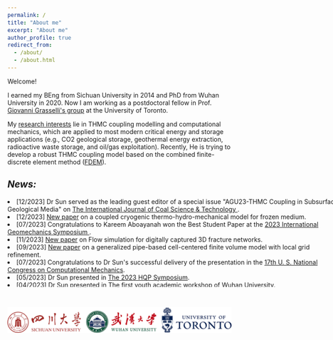 ```yaml
---
permalink: /
title: "About me"
excerpt: "About me"
author_profile: true
redirect_from: 
  - /about/
  - /about.html
---
```


Welcome!

I earned my BEng from Sichuan University in 2014 and PhD from Wuhan University in 2020. Now I am working as a postdoctoral fellow in Prof. [Giovanni Grasselli's group](https://geogroup.utoronto.ca/) at the University of Toronto. 


My [research interests](research) lie in THMC coupling modelling and computational mechanics, which are applied to most modern critical energy and storage applications (e.g., CO2 geological storage, geothermal energy extraction, radioactive waste storage, and oil/gas exploitation). Recently, He is trying to develop a robust THMC coupling model based on the combined finite-discrete element method ([FDEM](fdem2022)).


<!-- NEWS =============================-->

## _News:_

<div style="height:200px;width:750px;overflow:auto;">

   <li>  [12/2023] Dr Sun served as the leading guest editor of a special issue "AGU23-THMC Coupling in Subsurface Geological Media" on <a href="https://link.springer.com/journal/40789/">The International Journal of Coal Science & Technology </a>. </li>

  <li> [12/2023] <a href="https://www.sciencedirect.com/science/article/pii/S1674775523002809">New paper</a> on a coupled cryogenic thermo-hydro-mechanical model for frozen medium. </li>
  
  <li>  [07/2023] Congratulations to Kareem Aboayanah won the Best Student Paper at the <a href="https://www.igsevent.org/">2023 International Geomechanics Symposium </a>. </li>

  <li> [11/2023] <a href="https://link.springer.com/article/10.1007/s40789-023-00625-1">New paper</a> on Flow simulation for digitally captured 3D fracture networks. </li>
  
  <li> [09/2023] <a href="https://www.sciencedirect.com/science/article/pii/S2352380823000746">New paper</a> on a generalized pipe-based cell-centered finite volume model with local grid refinement. </li>

  <li>  [07/2023] Congratulations to Dr Sun's successful delivery of the presentation in the 
  <a href="https://17.usnccm.org/">17th U. S. National Congress on Computational Mechanics</a>. </li>

  <li> [05/2023] Dr Sun presented in <a href="https://geogroup.utoronto.ca/2023-hqp-symposium/">The 2023 HQP Symposium</a>. </li>
  
  <li> [04/2023] Dr Sun presented in <a href="https://civ.whu.edu.cn/info/1811/6853.htm">The first youth academic workshop of Wuhan University</a>. </li>

  <li> [04/2023] <a href="https://link.springer.com/article/10.1007/s11440-023-01895-4">New paper</a> on stability analysis of reservoir slopes under fluctuating water levels. </li>

  <li> [12/2022]  Dr Sun co-chaired the <a href="https://geogroup.utoronto.ca/global-fdem-2022/">Global FDEM Workshop 2022</a>. </li>

  <li> [10/2022] <a href="https://www.sciencedirect.com/science/article/pii/S0266352X22003822?via%3Dihub">New paper</a> on a novel low-temperature thermo-mechanical coupling model for frost cracking simulation. </li>

  <li> [11/2022] Dr Sun presented in the <a href="https://coufrac2022.org/">CouFrac 2022</a>. </li>

 <li> [06/2022] Dr Sun presented in the <a href="https://geogroup.utoronto.ca/2022-student-showcase/">2022 NSERC/Energi Simulation IRC Showcase</a>. </li>
 
 <li> [06/2022] Dr Sun presented in the <a href="https://geogroup.utoronto.ca/csur-workshop/">The Canadian Society for Unconventional Resources 2022 (CSUR)</a>. </li>

</div>


&nbsp;
&nbsp;

<center> <img src="/images/Ulogo.png" width = 700> <center>